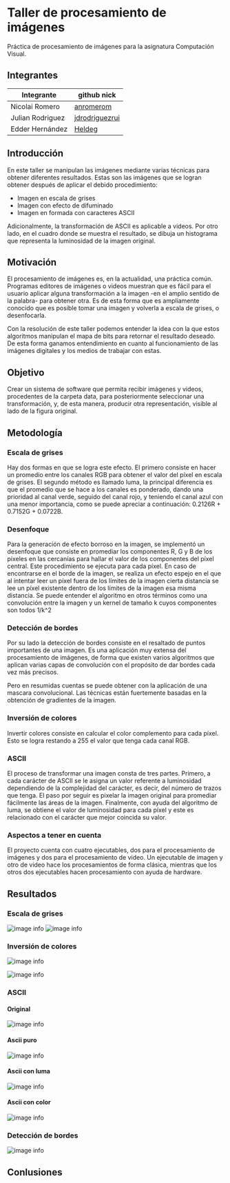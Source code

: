 # Taller de procesamiento de imágenes
Práctica de procesamiento de imágenes para la asignatura Computación Visual.
## Integrantes

|       Integrante      |                 github nick                   |
|-----------------------|-----------------------------------------------|
| Nicolai Romero         | [anromerom](https://github.com/anromerom) |
| Julian Rodriguez      | [jdrodriguezrui](https://github.com/jdrodriguezrui)       |
| Edder Hernández      | [Heldeg](https://github.com/Heldeg)       |
## Introducción
En este taller se manipulan las imágenes mediante varias técnicas para obtener diferentes resultados. Estas son las imágenes que se logran obtener después de aplicar el debido procedimiento:
-	Imagen en escala de grises
-	Imagen con efecto de difuminado
-	Imagen en formada con caracteres ASCII

Adicionalmente, la transformación de ASCII es aplicable a videos. Por otro lado, en el cuadro donde se muestra el resultado, se dibuja un histograma que representa la luminosidad de la imagen original.

## Motivación
El procesamiento de imágenes es, en la actualidad, una práctica común. Programas editores de imágenes o videos muestran que es fácil para el usuario aplicar alguna transformación a la imagen -en el amplio sentido de la palabra- para obtener otra. Es de esta forma que es ampliamente conocido que es posible tomar una imagen y volverla a escala de grises, o desenfocarla.

Con la resolución de este taller podemos entender la idea con la que estos algoritmos manipulan el mapa de bits para retornar el resultado deseado. De esta forma ganamos entendimiento en cuanto al funcionamiento de las imágenes digitales y los medios de trabajar con estas. 


## Objetivo

Crear un sistema de software que permita recibir imágenes y videos, procedentes de la carpeta data, para posteriormente seleccionar una transformación, y, de esta manera, producir otra representación, visible al lado de la figura original.
## Metodología

### Escala de grises
Hay dos formas en que se logra este efecto. El primero consiste en hacer un promedio entre los canales RGB para obtener el valor del píxel en escala de grises. El segundo método es llamado luma, la principal diferencia es que el promedio que se hace a los canales es ponderado, dando una prioridad al canal verde, seguido del canal rojo, y teniendo el canal azul con una menor importancia, como se puede apreciar a continuación:  0.2126R + 0.7152G + 0.0722B.
### Desenfoque
Para la generación de efecto borroso en la imagen, se implementó un desenfoque que consiste en promediar los componentes R, G y B de los píxeles en las cercanías para hallar el valor de los componentes del píxel central. Este procedimiento se ejecuta para cada píxel. En caso de encontrarse en el borde de la imagen, se realiza un efecto espejo en el que al intentar leer un píxel fuera de los límites de la imagen cierta distancia se lee un píxel existente dentro de los límites de la imagen esa misma distancia. Se puede entender el algoritmo en otros términos como una convolución entre la imagen y un kernel de tamaño k cuyos componentes son todos 1/k^2
### Detección de bordes
Por su lado la detección de bordes consiste en el resaltado de puntos importantes de una imagen. Es una aplicación muy extensa del procesamiento de imágenes, de forma que existen varios algoritmos que aplican varias capas de convolución con el propósito de dar bordes cada vez más precisos. 

Pero en resumidas cuentas se puede obtener con la aplicación de una mascara convolucional. Las técnicas están fuertemente basadas en la obtención de gradientes de la imagen.
### Inversión de colores
Invertir colores consiste en calcular el color complemento para cada píxel. Esto se logra restando a 255 el valor que tenga cada canal RGB.

### ASCII
El proceso de transformar una imagen consta de tres partes. Primero, a cada carácter de ASCII se le asigna un valor referente a luminosidad dependiendo de la complejidad del carácter, es decir, del número de trazos que tenga. El paso por seguir es pixelar la imagen original para promediar fácilmente las áreas de la imagen. Finalmente, con ayuda del algoritmo de luma, se obtiene el valor de luminosidad para cada píxel y este es relacionado con el carácter que mejor coincida su valor.

### Aspectos a tener en cuenta
El proyecto cuenta con cuatro ejecutables, dos para el procesamiento de imágenes y dos para el procesamiento de video. Un ejecutable de imagen y otro de video hace los procesamientos de forma clásica, mientras que los otros dos ejecutables hacen procesamiento con ayuda de hardware.

## Resultados 
### Escala de grises

![image info](./imgResult/bob1.JPG)     ![image info](./imgResult/Bob2.png)
### Inversión de colores
![image info](./imgResult/Base.JPG)

![image info](./imgResult/BaseInv.JPG)

### ASCII
#### Original
![image info](./imgResult/hisoka.JPG)
#### Ascii puro
![image info](./imgResult/Ascii1.JPG)
#### Ascii con luma
![image info](./imgResult/ascii2.JPG)
#### Ascii con color
![image info](./imgResult/ascii3.JPG)
### Detección de bordes
![image info](./imgResult/unknown.png)



## Conlusiones
